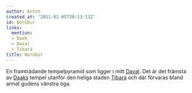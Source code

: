 ```yaml
---
author: Anton
created_at: '2011-01-05T20:13:11Z'
id: Borobur
links:
  mention:
  - Daak
  - Daval
  - Tibara
title: Borobur
---
```


En framträdande tempelpyramid som ligger i mitt [Daval]. Det är det främsta av [Daaks] tempel
utanför den heliga staden [Tibara] och där förvaras bland annat gudens vänstra öga.

  [Daval]: Daval
  [Daaks]: Daak
  [Tibara]: Tibara
